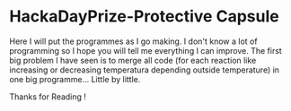 HackaDayPrize-Protective Capsule
=============

Here I will put the programmes as I go making. I don't know a lot of programming so I hope you will tell me everything I can improve.
The first big problem I have seen is to merge all code (for each reaction like increasing or decreasing temperatura depending outside temperature) in one big programme... Little by little.

Thanks for Reading !

